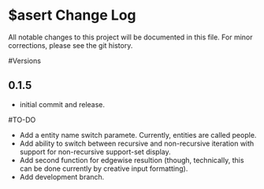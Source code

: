 # $asert Change Log

All notable changes to this project will be documented in this file. For minor corrections, please see the git history. 

#Versions
## 0.1.5
- initial commit and release.

#TO-DO
- Add a entity name switch paramete. Currently, entities are called people.
- Add ability to switch between recursive and non-recursive iteration with support for non-recursive support-set display.
- Add second function for edgewise resultion (though, technically, this can be done currently by creative input formatting).
- Add development branch.
